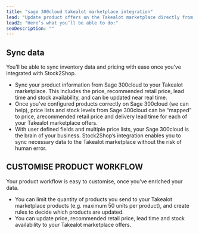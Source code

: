 ```yaml
---
title: "sage 300cloud takealot marketplace integration"
lead: "Update product offers on the Takealot marketplace directly from your Sage 300cloud. Stock2Shop’s simple integration will streamline your operation by reducing duplicate data capture, and ensuring your product information on Takealot is up to date."
lead2: "Here’s what you’ll be able to do:"
seoDescription: ""
---
```


Sync data
---------

You’ll be able to sync inventory data and pricing with ease once you’ve integrated with Stock2Shop.

*   Sync your product information from Sage 300cloud to your Takealot marketplace. This includes the price, recommended retail price, lead time and stock availability, and can be updated near real time.
*   Once you’ve configured products correctly on Sage 300cloud (we can help), price lists and stock levels from Sage 300cloud can be “mapped” to price, arecommended retail price and delivery lead time for each of your Takealot marketplace offers.
*   With user defined fields and multiple price lists, your Sage 300cloud is the brain of your business. Stock2Shop’s integration enables you to sync necessary data to the Takealot marketplace without the risk of human error.

CUSTOMISE PRODUCT WORKFLOW
--------------------------

Your product workflow is easy to customise, once you’ve enriched your data.

*   You can limit the quantity of products you send to your Takealot marketplace products (e.g. maximum 50 units per product), and create rules to decide which products are updated.
*   You can update price, recommended retail price, lead time and stock availability to your Takealot marketplace offers.
